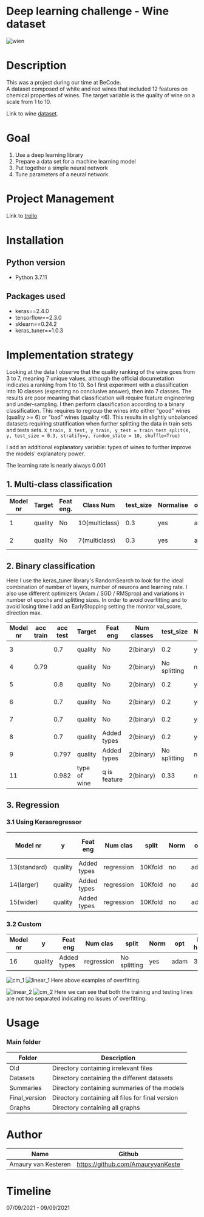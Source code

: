 # Deep learning challenge - Wine dataset
![wien](https://user-images.githubusercontent.com/84380197/132534908-93568322-7fff-4935-8f3d-d30fefa0cbb4.jpg)
# Description
This was a project during our time at BeCode.  
A dataset composed of white and red wines that included 12 features on chemical properties of wines. The target variable is the quality of wine on a scale from 1 to 10.

Link to wine [dataset](https://archive.ics.uci.edu/ml/datasets/wine).

# Goal
   1.  Use a deep learning library
   2. Prepare a data set for a machine learning model
   3. Put together a simple neural network
   4. Tune parameters of a neural network

# Project Management

Link to [trello](https://trello.com/b/cnnL0KJL/wine-tasting)

# Installation
## Python version
* Python 3.7.11

## Packages used
* keras==2.4.0
* tensorflow==2.3.0
* sklearn==0.24.2
* keras_tuner==1.0.3

# Implementation strategy

Looking at the data I observe that the quality ranking of the wine goes from 3 to 7, meaning 7 unique values, although the official documetation indicates a ranking from 1 to 10. 
So I first experiment with a classification into 10 classes (expecting no conclusive answer), then into 7 classes. The results are poor meaning that classification will require feature engineering and under-sampling.
I then perform classification according to a binary classification. This requires to regroup the wines into either "good" wines (quality >= 6)  or "bad" wines (quality <6). This results in slightly unbalanced datasets requiring stratification when further splitting the data in train sets and tests sets.
```X_train, X_test, y_train, y_test = train_test_split(X, y, test_size = 0.3, stratify=y, random_state = 10, shuffle=True)```

I add an additional explanatory variable: types of wines to further improve the models' explanatory power.

The learning rate is nearly always 0.001

## 1. Multi-class classification

| Model nr | Target  | Feat eng. | Class Num      | test_size | Normalise | optimizer | Num hidden  | input layer | output layer | activation | epochs | loss | acc train | acc test |
|----------|---------|-----------|----------------|-----------|-----------|-----------|-------------|-------------|--------------|------------|--------|------|-----------|----------|
| 1        | quality | No        | 10(multiclass) | 0.3       | yes       | adam      | 1           | dense 50    | dense 10     | softmax    | 100    | cct  | 0.5       | 0.5      |
| 2        | quality | No        | 7(multiclass)  | 0.3       | yes       | adam      | 1           | dense 50    | dense 10     | softmax    | 800    | cct  | 0.54      | 0.57     |


## 2. Binary classification

Here I use the keras_tuner library's RandomSearch to look for the ideal combination of number of layers, number of neurons and learning rate.
I also use different optimizers (Adam / SGD / RMSprop) and variations in number of epochs and splitting sizes.
In order to avoid overfitting and to avoid losing time I add an EarlyStopping setting the monitor val_score, direction max.

| Model nr | acc train | acc test | Target       | Feat eng     | Num classes | test_size    | Norm | Opt     | Num hidden | input layer | output layer | activation | epochs | loss     |
|----------|-----------|----------|--------------|--------------|-------------|--------------|------|---------|------------|-------------|--------------|------------|--------|----------|
| 3        |           | 0.7      | quality      | No           | 2(binary)   | 0.2          | yes  | adam    | 15         | dense       | dense 1      | sigmoid    | 15     | binary c |
| 4        | 0.79      |          | quality      | No           | 2(binary)   | No splitting | no   | adam    | 3          | dense       | dense 1      | sigmoid    | 5000   | binary c |
| 5        |           | 0.8      | quality      | No           | 2(binary)   | 0.2          | yes  | adam    | 17         | dense       | dense 1      | sigmoid    | 100    | binary c |
| 6        |           | 0.7      | quality      | No           | 2(binary)   | 0.2          | yes  | SGD     | 11         | dense       | dense 1      | sigmoid    | 100    | binary c |
| 7        |           | 0.7      | quality      | No           | 2(binary)   | 0.2          | yes  | RMSprop | 19         | dense       | dense 1      | sigmoid    | 100    | binary c |
| 8        |           | 0.7      | quality      | Added types  | 2(binary)   | 0.2          | yes  | adam    |            |             | dense 1      | sigmoid    | 100    | binary c |
| 9        |           | 0.797    | quality      | Added types  | 2(binary)   | No splitting | no   | adam    | 3          | dense       | dense 1      | sigmoid    | 5000   | binary c |
| 11       |           | 0.982    | type of wine | q is feature | 2(binary)   | 0.33         | no   | adam    | 3          | dense       | dense 1      | sigmoid    | 50     | binary c |

## 3. Regression
### 3.1 Using Kerasregressor

| Model nr     | y       | Feat eng    | Num clas   | split   | Norm | opt  | Num hidden | layers1  | activation | output layer | act  | epochs | loss               | Kfold mean score | Kfold |
|--------------|---------|-------------|------------|---------|------|------|------------|----------|------------|--------------|------|--------|--------------------|------------------|-------|
| 13(standard) | quality | Added types | regression | 10Kfold | no   | adam | 1          | dense 12 | relu       | dense 1      | none | 100    | mean_squared_error | 0.54             | Kfold |
| 14(larger)   | quality | Added types | regression | 10Kfold | no   | adam | 2          | dense 12 | relu       | dense 1      | none | 100    | mean_squared_error | 0.53             | Kfold |
| 15(wider)    | quality | Added types | regression | 10Kfold | no   | adam | 1          | dense 20 | relu       | dense 1      | none | 100    | mean_squared_error | 0.52             | Kfold |

### 3.2 Custom

| Model nr | y       | Feat eng    | Num clas   | split        | Norm | opt  | Num hidden | layers1   | activation | output layer | act    | epochs | loss                | Accuracy test | Loss |
|----------|---------|-------------|------------|--------------|------|------|------------|-----------|------------|--------------|--------|--------|---------------------|---------------|------|
| 16       | quality | Added types | regression | No splitting | yes  | adam | 3          | Dense 256 | relu       | dense 1      | linear | 500    | mean_absolute_error | 0.6           | 0.56 |

![cm_1](https://user-images.githubusercontent.com/84380197/132695143-aaadf7b2-2597-452e-a27b-ea4d1f558d46.png)
![linear_1](https://user-images.githubusercontent.com/84380197/132695145-be325cba-6f5b-48da-88fe-6d65d474f994.png)
Here above examples of overfitting.

![linear_2](https://user-images.githubusercontent.com/84380197/132697340-8d046d75-d68a-4872-8b95-48759f217df2.png)
![cm_2](https://user-images.githubusercontent.com/84380197/132697342-226af2a5-341e-486a-ba0f-9445c8bb23cb.png)
Here we can see that both the training and testing lines are not too separated indicating no issues of overfitting.


# Usage

### Main folder
| Folder            | Description                                                 |
|-------------------|-------------------------------------------------------------|
| Old               | Directory containing irrelevant files                       |
| Datasets          | Directory containing the different datasets                 |
| Summaries         | Directory containing summaries of the models                |
| Final_version     | Directory containing all files for final version            | 
| Graphs            | Directory containing all graphs                             |


# Author
| Name                   | Github                              |
|------------------------|-------------------------------------|
| Amaury van Kesteren    | https://github.com/AmauryvanKeste   |




# Timeline
07/09/2021 - 09/09/2021

